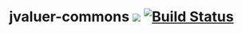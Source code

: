 # jvaluer-commons [![](https://jitpack.io/v/petuhovskiy/jvaluer-commons.svg)](https://jitpack.io/#petuhovskiy/jvaluer-commons) [![Build Status](https://travis-ci.org/petuhovskiy/jvaluer-commons.svg?branch=master)](https://travis-ci.org/petuhovskiy/jvaluer-commons)
